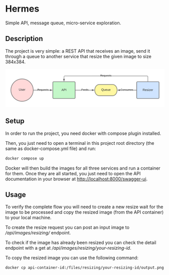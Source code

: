 # Hermes

Simple API, message queue, micro-service exploration.

## Description

The project is very simple: a REST API that receives an image, send it through a queue to another service that resize the given image to size 384x384.

![Arch-v1](docs/arch-v1.png?raw=true)

## Setup

In order to run the project, you need docker with compose plugin installed.

Then, you just need to open a terminal in this project root directory (the same as docker-compose.yml file) and run:

```sh
docker compose up
```

Docker will then build the images for all three services and run a container for them. Once they are all started, you just need to open the API documentation in your browser at [http://localhost:8000/swagger-ui](http://localhost:8000/swagger-ui/).

## Usage

To verify the complete flow you will need to create a new resize wait for the image to be processed and copy the resized image (from the API container) to your local machine.

To create the resize request you can post an input image to */api/images/resizing/* endpoint.

To check if the image has already been resized you can check the detail endpoint with a get at */api/images/resizing/your-resizing-id*.

To copy the resized image you can use the following command:

```sh
docker cp api-container-id:/files/resizing/your-resizing-id/output.png ./
```
